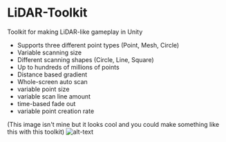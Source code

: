 # LiDAR-Toolkit
Toolkit for making LiDAR-like gameplay in Unity

* Supports three different point types (Point, Mesh, Circle)
* Variable scanning size
* Different scanning shapes (Circle, Line, Square)
* Up to hundreds of millions of points
* Distance based gradient
* Whole-screen auto scan
* variable point size
* variable scan line amount
* time-based fade out
* variable point creation rate

(This image isn't mine but it looks cool and you could make something like this with this toolkit)
![alt-text](https://geospatialmedia.s3.amazonaws.com/wp-content/uploads/2019/01/Wired1.jpg)
